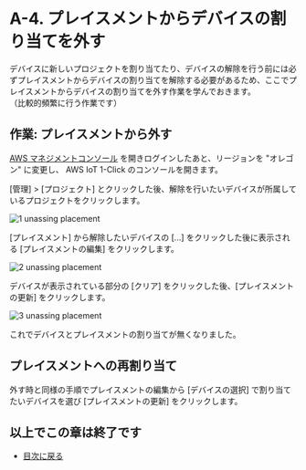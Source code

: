 # A-4. プレイスメントからデバイスの割り当てを外す

デバイスに新しいプロジェクトを割り当てたり、デバイスの解除を行う前には必ずプレイスメントからデバイスの割り当てを解除する必要があるため、ここでプレイスメントからデバイスの割り当てを外す作業を学んでおきます。  
（比較的頻繁に行う作業です）

## 作業: プレイスメントから外す

[AWS マネジメントコンソール](https://console.aws.amazon.com/console/home) を開きログインしたあと、リージョンを "オレゴン" に変更し、 AWS IoT 1-Click のコンソールを開きます。

[管理] > [プロジェクト] とクリックした後、解除を行いたいデバイスが所属しているプロジェクトをクリックします。

![1 unassing placement](https://docs.google.com/drawings/d/e/2PACX-1vTKFP7PyM2LajuqPhfZ8Gc3bGus8fbi1xJ6alpcEoOKLmPiM9m0YZ9F8Zn0t8KSQvN61lZh4F4zxov1/pub?w=601&h=591)

[プレイスメント] から解除したいデバイスの [...] をクリックした後に表示される [プレイスメントの編集] をクリックします。

![2 unassing placement](https://docs.google.com/drawings/d/e/2PACX-1vS8f28yZgWHTjGktSFGbSNqRVgbbl1TX7Y99p2zlvbmd6r5rdVqvyCI9cNVvJiXp5KjJiO7XK71b6a-/pub?w=929&h=529)

デバイスが表示されている部分の [クリア] をクリックした後、[プレイスメントの更新] をクリックします。

![3 unassing placement](https://docs.google.com/drawings/d/e/2PACX-1vSAticSljF3nnjF3xLZrwUNKVY7PHmwzPjSfFJqmcJJ8-n6S1LMqUtdm_IVDrZdkfQThKlSLa-pbMls/pub?w=928&h=407)

これでデバイスとプレイスメントの割り当てが無くなりました。

## プレイスメントへの再割り当て

外す時と同様の手順でプレイスメントの編集から [デバイスの選択] で割り当てたいデバイスを選び [プレイスメントの更新] をクリックします。

## 以上でこの章は終了です

* [目次に戻る](index#work-a)
